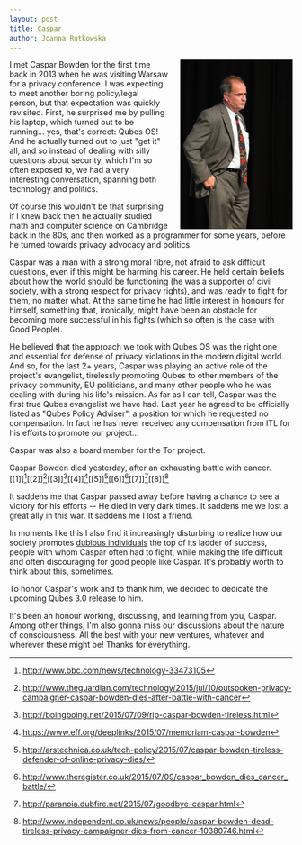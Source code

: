 ```yaml
---
layout: post
title: Caspar
author: Joanna Rutkowska
---
```


<img src="/resources/caspar.jpg" style="float:right;width:200px;margin-left:20px"
alt="Photograph by Rama, Wikimedia Commons">

I met Caspar Bowden for the first time back in 2013 when he was visiting Warsaw
for a privacy conference. I was expecting to meet another boring policy/legal
person, but that expectation was quickly revisited. First, he surprised me by
pulling his laptop, which turned out to be running... yes, that's correct: Qubes
OS! And he actually turned out to just "get it" all, and so instead of dealing
with silly questions about security, which I'm so often exposed to, we had a
very interesting conversation, spanning both technology and politics.

Of course this wouldn't be that surprising if I knew back then he actually
studied math and computer science on Cambridge back in the 80s, and then worked
as a programmer for some years, before he turned towards privacy advocacy and
politics.

Caspar was a man with a strong moral fibre, not afraid to ask difficult
questions, even if this might be harming his career. He held certain beliefs
about how the world should be functioning (he was a supporter of civil society,
with a strong respect for privacy rights), and was ready to fight for them, no
matter what. At the same time he had little interest in honours for himself,
something that, ironically, might have been an obstacle for becoming more
successful in his fights (which so often is the case with Good People).

He believed that the approach we took with Qubes OS was the right one and
essential for defense of privacy violations in the modern digital world. And so,
for the last 2+ years, Caspar was playing an active role of the project's
evangelist, tirelessly promoting Qubes to other members of the privacy
community, EU politicians, and many other people who he was dealing with during
his life's mission. As far as I can tell, Caspar was the first true Qubes
evangelist we have had. Last year he agreed to be officially listed as "Qubes
Policy Adviser", a position for which he requested no compensation. In fact he
has never received any compensation from ITL for his efforts to promote our
project...

Caspar was also a board member for the Tor project.

Caspar Bowden died yesterday, after an exhausting battle with cancer.
[[1]][^1][[2]][^2][[3]][^3][[4]][^4][[5]][^5][[6]][^6][[7]][^7][[8]][^8]

It saddens me that Caspar passed away before having a chance to see a victory
for his efforts -- He died in very dark times. It saddens me we lost a great
ally in this war. It saddens me I lost a friend.

In moments like this I also find it increasingly disturbing to realize how our
society promotes [dubious
individuals](https://www.psychologytoday.com/basics/psychopathy) the top of its
ladder of success, people with whom Caspar often had to fight, while making the
life difficult and often discouraging for good people like Caspar. It's probably
worth to think about this, sometimes.

To honor Caspar's work and to thank him, we decided to dedicate the upcoming
Qubes 3.0 release to him.

It's been an honour working, discussing, and learning from you, Caspar. Among
other things, I'm also gonna miss our discussions about the nature of
consciousness. All the best with your new ventures, whatever and wherever these
might be! Thanks for everything.

[^1]: http://www.bbc.com/news/technology-33473105

[^2]: http://www.theguardian.com/technology/2015/jul/10/outspoken-privacy-campaigner-caspar-bowden-dies-after-battle-with-cancer

[^3]: http://boingboing.net/2015/07/09/rip-caspar-bowden-tireless.html

[^4]: https://www.eff.org/deeplinks/2015/07/memoriam-caspar-bowden

[^5]: http://arstechnica.co.uk/tech-policy/2015/07/caspar-bowden-tireless-defender-of-online-privacy-dies/

[^6]: http://www.theregister.co.uk/2015/07/09/caspar_bowden_dies_cancer_battle/

[^7]: http://paranoia.dubfire.net/2015/07/goodbye-caspar.html

[^8]: http://www.independent.co.uk/news/people/caspar-bowden-dead-tireless-privacy-campaigner-dies-from-cancer-10380746.html
